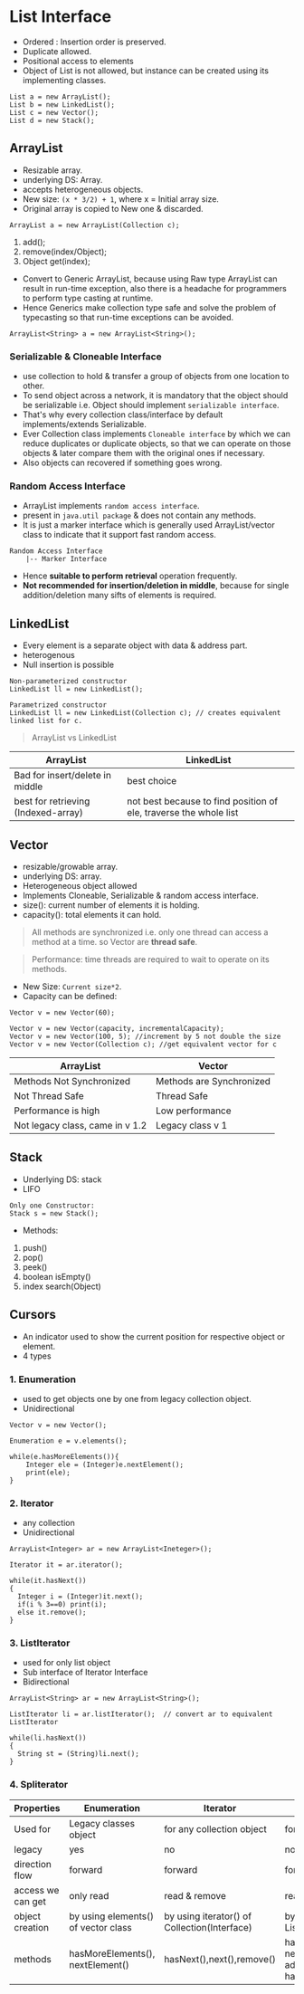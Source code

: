 # List Interface
- Ordered : Insertion order is preserved.
- Duplicate allowed.
- Positional access to elements 
- Object of List is not allowed, but instance can be created using its implementing classes.
```
List a = new ArrayList();
List b = new LinkedList();
List c = new Vector();
List d = new Stack();
```

## ArrayList
- Resizable array.
- underlying DS: Array.
- accepts heterogeneous objects.
- New size: ```(x * 3/2) + 1```, where x = Initial array size.
- Original array is copied to New one & discarded.
```
ArrayList a = new ArrayList(Collection c);
```
1. add();
2. remove(index/Object);
3. Object get(index);
- Convert to Generic ArrayList, because using Raw type ArrayList can result in run-time exception, also there is a headache for programmers to perform type casting at runtime.
- Hence Generics make collection type safe and solve the problem of typecasting so that run-time exceptions can be avoided.
```
ArrayList<String> a = new ArrayList<String>();
```

### Serializable & Cloneable Interface
- use collection to hold & transfer a group of objects from one location to other.
- To send object across a network, it is mandatory that the object should be serializable i.e. Object should implement ```serializable interface```.
- That's why every collection class/interface by default implements/extends Serializable.
- Ever Collection class implements ```Cloneable interface``` by which we can reduce duplicates or duplicate objects, so that we can operate on those objects & later compare them with the original ones if necessary.
- Also objects can recovered if something goes wrong.


### Random Access Interface
- ArrayList implements ```random access interface```.
- present in ```java.util package``` & does not contain any methods.
- It is just a marker interface which is generally used ArrayList/vector class to indicate that it support fast random access.
```
Random Access Interface
	|-- Marker Interface
```
- Hence **suitable to perform retrieval** operation frequently.
- **Not recommended for insertion/deletion in middle**, because for single addition/deletion many sifts of elements is required.

## LinkedList
- Every element is a separate object with data & address part.
- heterogenous
- Null insertion is possible
```
Non-parameterized constructor
LinkedList ll = new LinkedList();

Parametrized constructor
LinkedList ll = new LinkedList(Collection c); // creates equivalent linked list for c.
```

> ArrayList vs LinkedList

| ArrayList | LinkedList |
|----|----|
|Bad for insert/delete in middle|best choice|
|best for retrieving (Indexed-array)|not best because to find  position of ele, traverse the whole list|

## Vector
- resizable/growable array.
- underlying DS: array.
- Heterogeneous object allowed
- Implements Cloneable, Serializable & random access interface.
- size(): current number of elements it is holding.
- capacity(): total elements it can hold.
> All methods are synchronized i.e. only one thread can access a method at a time. so Vector are **thread safe**.

> Performance: time threads are required to wait to operate on its methods.

- New Size: ```Current size*2```.
- Capacity can be defined:
```
Vector v = new Vector(60);

Vector v = new Vector(capacity, incrementalCapacity);
Vector v = new Vector(100, 5); //increment by 5 not double the size
Vector v = new Vector(Collection c); //get equivalent vector for c
```

|ArrayList|Vector|
|----|---|
|Methods Not Synchronized| Methods are Synchronized |
|Not Thread Safe|Thread Safe|
|Performance is high|Low performance|
|Not legacy class, came in v 1.2|Legacy class v 1|

## Stack
- Underlying DS: stack
- LIFO
```
Only one Constructor:
Stack s = new Stack();
```
- Methods:
1. push()
2. pop()
3. peek()
4. boolean isEmpty()
5. index search(Object)

## Cursors
- An indicator used to show the current position for respective object or element.
- 4 types
### 1. Enumeration
- used to get objects one by one from legacy collection object.
- Unidirectional
```
Vector v = new Vector();

Enumeration e = v.elements();

while(e.hasMoreElements()){
	Integer ele = (Integer)e.nextElement();
	print(ele); 
}
```
### 2. Iterator 
- any collection
- Unidirectional
```
ArrayList<Integer> ar = new ArrayList<Ineteger>();

Iterator it = ar.iterator();

while(it.hasNext())
{
  Integer i = (Integer)it.next();
  if(i % 3==0) print(i);
  else it.remove();
}
```
### 3. ListIterator 
- used for only list object
- Sub interface of Iterator Interface
- Bidirectional
```
ArrayList<String> ar = new ArrayList<String>();

ListIterator li = ar.listIterator();  // convert ar to equivalent ListIterator

while(li.hasNext())
{
  String st = (String)li.next();
}
```
### 4. Spliterator 

|Properties|Enumeration|Iterator|ListItertor|
|--|--|--|--|
|Used for|Legacy classes object|for any collection object|for list class object|
|legacy|yes|no|no|
|direction flow|forward|forward|forward+backward|
|access we can get|only read|read & remove|read,remove,replace,add|
object creation|by using elements() of vector class|by using iterator() of Collection(Interface)| by using ListIterator() of List(Interface)|
|methods| hasMoreElements(), nextElement()| hasNext(),next(),remove()| hasNext(), next(), nextIndex(), previous(). add(Obj), set(obj), hasPrevious(), remove()|
